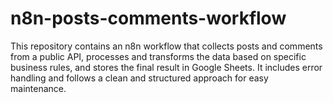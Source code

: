 # n8n-posts-comments-workflow
This repository contains an n8n workflow that collects posts and comments from a public API, processes and transforms the data based on specific business rules, and stores the final result in Google Sheets. It includes error handling and follows a clean and structured approach for easy maintenance.

